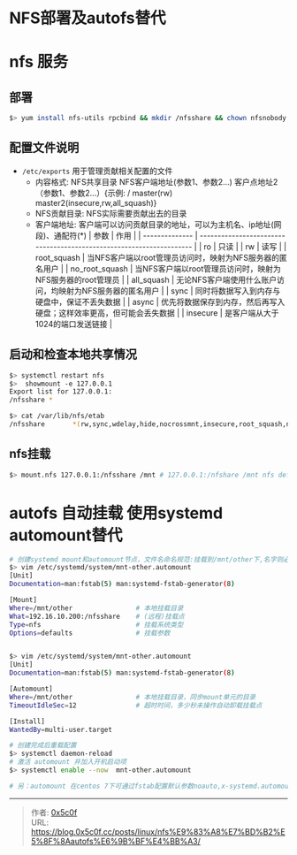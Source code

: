# NFS部署及autofs替代


# nfs 服务 
## 部署
```bash
$> yum install nfs-utils rpcbind && mkdir /nfsshare && chown nfsnobody. nfsshare
```
## 配置文件说明
- `/etc/exports` 用于管理贡献相关配置的文件
    - 内容格式: NFS共享目录 NFS客户端地址(参数1、参数2...) 客户点地址2（参数1、参数2...）{示例: / master(rw) master2(insecure,rw,all_squash)}
    - NFS贡献目录: NFS实际需要贡献出去的目录
    - 客户端地址: 客户端可以访问贡献目录的地址，可以为主机名、ip地址(网段)、通配符(*)
| 参数           | 作用                                                                 |
| -------------- | -------------------------------------------------------------------- |
| ro             | 只读                                                                 |
| rw             | 读写                                                                 |
| root_squash    | 当NFS客户端以root管理员访问时，映射为NFS服务器的匿名用户             |
| no_root_squash | 当NFS客户端以root管理员访问时，映射为NFS服务器的root管理员           |
| all_squash     | 无论NFS客户端使用什么账户访问，均映射为NFS服务器的匿名用户           |
| sync           | 同时将数据写入到内存与硬盘中，保证不丢失数据                         |
| async          | 优先将数据保存到内存，然后再写入硬盘；这样效率更高，但可能会丢失数据 |
| insecure       | 是客户端从大于1024的端口发送链接                                     |

## 启动和检查本地共享情况
```bash
$> systemctl restart nfs
$>  showmount -e 127.0.0.1
Export list for 127.0.0.1:
/nfsshare *

$> cat /var/lib/nfs/etab 
/nfsshare       *(rw,sync,wdelay,hide,nocrossmnt,insecure,root_squash,no_all_squash,no_subtree_check,secure_locks,acl,no_pnfs,anonuid=65534,anongid=65534,sec=sys,rw,insecure,root_squash,no_all_squash)
```

## nfs挂载
```bash
$> mount.nfs 127.0.0.1:/nfsshare /mnt # 127.0.0.1:/nfshare /mnt nfs defaults 0 0  >> /etc/fstab
```

# autofs 自动挂载 使用systemd automount替代
```bash
# 创建systemd mount和automount节点，文件名命名规范:挂载到/mnt/other下,名字则必须为: mnt-other.mount 和 mnt-other.automount  
$> vim /etc/systemd/system/mnt-other.automount 
[Unit]
Documentation=man:fstab(5) man:systemd-fstab-generator(8)

[Mount]
Where=/mnt/other                # 本地挂载目录 
What=192.16.10.200:/nfsshare    # (远程)挂载点
Type=nfs                        # 挂载系统类型
Options=defaults                # 挂载参数


$> vim /etc/systemd/system/mnt-other.automount  
[Unit]
Documentation=man:fstab(5) man:systemd-fstab-generator(8)

[Automount]
Where=/mnt/other                # 本地挂载目录，同步mount单元的目录 
TimeoutIdleSec=12               # 超时时间，多少秒未操作自动卸载挂载点   

[Install]
WantedBy=multi-user.target

# 创建完成后重载配置
$> systemctl daemon-reload
# 激活 automount 并加入开机启动项
$> systemctl enable --now  mnt-other.automount

# 另：automount 在centos 7下可通过fstab配置默认参数noauto,x-systemd.automount 自动创建(systemctl daemon-reload),创建于/run/systemd/generator/下   
```

---

> 作者: [0x5c0f](https://blog.0x5c0f.cc)  
> URL: https://blog.0x5c0f.cc/posts/linux/nfs%E9%83%A8%E7%BD%B2%E5%8F%8Aautofs%E6%9B%BF%E4%BB%A3/  

